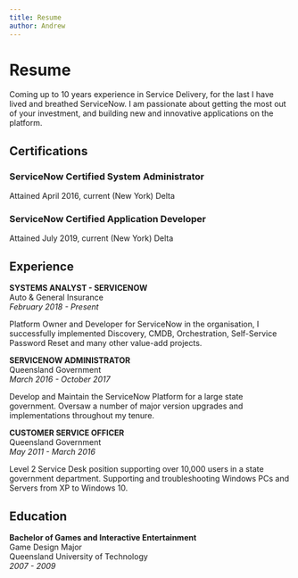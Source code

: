 ```yaml
---
title: Resume
author: Andrew
---
```


# Resume
Coming up to 10 years experience in Service Delivery, for the last <DateDiff/> I have lived and breathed ServiceNow. I am passionate about getting the most out of your investment, and building new and innovative applications on the platform.

## Certifications

<h3>ServiceNow Certified System Administrator</h3>
Attained April 2016, current (New York) Delta

<h3>ServiceNow Certified Application Developer</h3>
Attained July 2019, current (New York) Delta



## Experience

**SYSTEMS ANALYST - SERVICENOW**<br />
Auto & General Insurance<br />
*February 2018 - Present*

Platform Owner and Developer for ServiceNow in the organisation, I successfully implemented Discovery, CMDB, Orchestration, Self-Service Password Reset and many other value-add projects.

**SERVICENOW ADMINISTRATOR**<br />
Queensland Government<br />
*March 2016 - October 2017*

Develop and Maintain the ServiceNow Platform for a large state government. Oversaw a number of major version upgrades and implementations throughout my tenure.

**CUSTOMER SERVICE OFFICER**<br />
Queensland Government<br />
*May 2011 - March 2016*

Level 2 Service Desk position supporting over 10,000 users in a state government department. Supporting and troubleshooting Windows PCs and Servers from XP to Windows 10.


## Education

**Bachelor of Games and Interactive Entertainment**<br />
Game Design Major<br />
Queensland University of Technology<br />
*2007 - 2009*